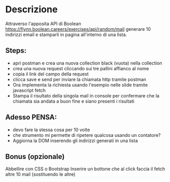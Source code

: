 # Descrizione
Attraverso l'apposita API di Boolean https://flynn.boolean.careers/exercises/api/random/mail generare 10 indirizzi email e stamparli in pagina all'interno di una lista.
## Steps:

- apri postman e crea una nuova collection black (vuota)
nella collection
- crea una nuova request cliccando sui tre pallini affianco al nome
- copia il link del campo della request
- clicca save e send per inviare la chiamata http tramite postman
- Ora implementa la richiesta usando l'esempio nelle slide tramite javascript fetch
- Stampa il risultato della singola mail in console per  confermare che la chiamata sia andata a buon fine e siano presenti i risultati
## Adesso PENSA:
- devo fare la stessa cosa per 10 volte
- che strumento mi permette di ripetere qualcosa usando un contatore?
- Aggiorna la DOM inserendo gli indirizzi generati in una lista
## Bonus (opzionale)
Abbellire con CSS o Bootstrap
Inserire un bottone che al click faccia il fetch altre 10 mail (sostituendo le altre)
